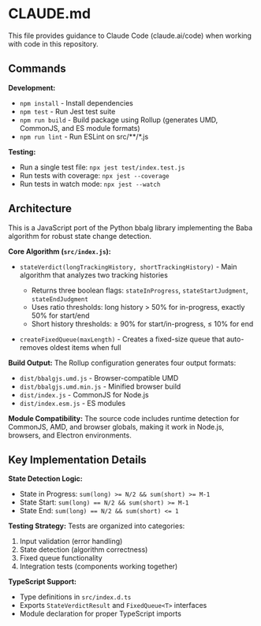 # CLAUDE.md

This file provides guidance to Claude Code (claude.ai/code) when working with code in this repository.

## Commands

**Development:**
- `npm install` - Install dependencies
- `npm test` - Run Jest test suite
- `npm run build` - Build package using Rollup (generates UMD, CommonJS, and ES module formats)
- `npm run lint` - Run ESLint on src/**/*.js

**Testing:**
- Run a single test file: `npx jest test/index.test.js`
- Run tests with coverage: `npx jest --coverage`
- Run tests in watch mode: `npx jest --watch`

## Architecture

This is a JavaScript port of the Python bbalg library implementing the Baba algorithm for robust state change detection.

**Core Algorithm (`src/index.js`):**
- `stateVerdict(longTrackingHistory, shortTrackingHistory)` - Main algorithm that analyzes two tracking histories
  - Returns three boolean flags: `stateInProgress`, `stateStartJudgment`, `stateEndJudgment`
  - Uses ratio thresholds: long history > 50% for in-progress, exactly 50% for start/end
  - Short history thresholds: ≥ 90% for start/in-progress, ≤ 10% for end

- `createFixedQueue(maxLength)` - Creates a fixed-size queue that auto-removes oldest items when full

**Build Output:**
The Rollup configuration generates four output formats:
- `dist/bbalgjs.umd.js` - Browser-compatible UMD
- `dist/bbalgjs.umd.min.js` - Minified browser build
- `dist/index.js` - CommonJS for Node.js
- `dist/index.esm.js` - ES modules

**Module Compatibility:**
The source code includes runtime detection for CommonJS, AMD, and browser globals, making it work in Node.js, browsers, and Electron environments.

## Key Implementation Details

**State Detection Logic:**
- State in Progress: `sum(long) >= N/2 && sum(short) >= M-1`
- State Start: `sum(long) == N/2 && sum(short) >= M-1`
- State End: `sum(long) == N/2 && sum(short) <= 1`

**Testing Strategy:**
Tests are organized into categories:
1. Input validation (error handling)
2. State detection (algorithm correctness)
3. Fixed queue functionality
4. Integration tests (components working together)

**TypeScript Support:**
- Type definitions in `src/index.d.ts`
- Exports `StateVerdictResult` and `FixedQueue<T>` interfaces
- Module declaration for proper TypeScript imports